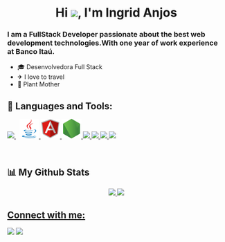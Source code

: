 <h1 align="center">Hi <img src="https://raw.githubusercontent.com/MartinHeinz/MartinHeinz/master/wave.gif" width="30px">, I'm Ingrid Anjos</h1>
<h3>I am a FullStack Developer passionate about the best web development technologies.With one year of work experience at Banco Itaú.</h3>

- 🎓 Desenvolvedora Full Stack
- ✈ I love to travel
- 🌳 Plant Mother


## 🚀 Languages and Tools:

<p align="left"> 
    <a style="padding-right:8px;" href="https://nodejs.org" target="_blank"> <img height="" width="50" src="https://img.icons8.com/color/48/000000/nodejs.png"/> </a> 
    <a href="https://docs.oracle.com/en/java/" target="_blank"/> <img width="45" src="https://raw.githubusercontent.com/devicons/devicon/master/icons/java/java-original.svg"> </a>
    <a href="https://angular.io" target="_blank"/> <img width="45"src="https://raw.githubusercontent.com/devicons/devicon/master/icons/angularjs/angularjs-original.svg"/> </a>    
    <a href="https://nodejs.org/en" target="_blank"/> <img  width="45" src="https://raw.githubusercontent.com/devicons/devicon/master/icons/nodejs/nodejs-original.svg">
    <a href="https://www.w3.org/html/" target="_blank"> <img src="https://img.icons8.com/color/48/000000/html-5.png"/> </a> 
    <a href="https://www.w3schools.com/css/" target="_blank"> <img src="https://img.icons8.com/color/48/000000/css3.png"/> </a>  
    <a href="https://developer.mozilla.org/en-US/docs/Web/JavaScript" target="_blank"> <img src="https://img.icons8.com/color/48/000000/javascript.png"/> </a> 
    <a href="https://developer.mozilla.org/en-US/docs/Web/JavaScript" target="_blank"> <img src="https://img.icons8.com/color/48/000000/typescript.png"/> </a>    
    
  
   
</p>
<br/>
  
 ## 📊 My Github Stats

<div align="center">
  <a href="https://github.com/rafaballerini">
  <img height="180em" src="https://github-readme-stats.vercel.app/api?username=ingridanjos1&show_icons=true&theme=dracula&include_all_commits=true&count_private=true"/>
  <img height="180em" src="https://github-readme-stats.vercel.app/api/top-langs/?username=ingridanjos1&layout=compact&langs_count=7&theme=dracula"/>
</div>
  
  ## Connect with me:
<div> 
   <a href = "mailto:ingrid.anjos1@gmail.com"><img src="https://img.shields.io/badge/-Gmail-%23333?style=for-the-badge&logo=gmail&logoColor=white" target="_blank"></a>
  <a href="https://www.linkedin.com/in/ingrid-anjos-a9b19376" target="_blank"><img src="https://img.shields.io/badge/-LinkedIn-%230077B5?style=for-the-badge&logo=linkedin&logoColor=white" target="_blank"></a> 
 
</div>
